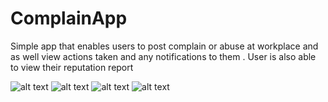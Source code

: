 # ComplainApp
Simple app that enables users to post complain or abuse at workplace and as well view actions taken and any notifications to them . User is also able to view their reputation report

![alt text](https://github.com/PeterOnyango/ComplainApp/blob/master/screenshots/loginscreen.png "Logo Title Text 1")
![alt text](https://github.com/PeterOnyango/ComplainApp/blob/master/screenshots/dashboardscreen.png "Logo Title Text 1")
![alt text](https://github.com/PeterOnyango/ComplainApp/blob/master/screenshots/postscreen.png "Logo Title Text 1")
![alt text](https://github.com/PeterOnyango/ComplainApp/blob/master/screenshots/complainsscreen.png "Logo Title Text 1")
